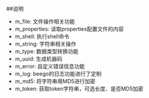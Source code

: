 ##说明

- m_file: 文件操作相关功能
- m_properties: 读取properties配置文件的内容
- m_shell: 执行shell命令
- m_string: 字符串相关操作
- m_type: 数据类型转换功能
- m_uuid: 生成机器码
- m_error: 自定义错误信息功能
- m_log: beego的日志功能进行了定制
- m_md5: 将字符串用MD5进行加密
- m_token: 获取token字符串，可选长度、是否MD5加密
